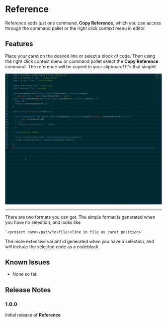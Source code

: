 # Reference

Reference adds just one command, **Copy Reference**, which you can access through the command pallet or the right click context menu in editor.

## Features

Place your caret on the desired line or select a block of code. Then using the right click context menu or command pallet
select the **Copy Reference** command. The reference will be copied to your clipboard! It's that simple!

![feature X](imgs/CopyReferenceDemo.gif)

---

There are two formats you can get. The simple format is generated when you have no selection, and looks like

```
`<project name>/path/to/file:<line in file as caret position>`
```

The more extensive variant id generated when you have a selection, and will include the selected code as a
codeblock.

## Known Issues

 - None so far.

## Release Notes

### 1.0.0

Initial release of **Reference**